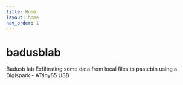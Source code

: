 ```yaml
---
title: Home
layout: home
nav_order: 1
---
```

# badusblab
Badusb lab
Exfiltrating some data from local files to pastebin using a Digispark - ATtiny85 USB
